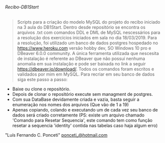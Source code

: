 ###### Recibo-DB1Start <h6>
> Scripts para a criação do modelo MySQL do projeto do recibo iniciado na 3 aula do DB1Start.
> Dentro desde repositório se encontra os arquivos .txt com comandos DDL e DML de MySQL 
> nescessários para a resolução dos exercícios iniciados em sala no dia 18/03/2019.
Para a resolução, foi utilizado um banco de dados postgres hospedado no <https://www.heroku.com> versão hobby dev, SO Windows 10 pro e
DBeaver 6.0.0 community.
A única ferramenta utilizada que nescesita de instalação é referente ao DBeaver que não possuí nenhuma anomalia em sua instalação e pode
ser baixada no link a seguir <https://dbeaver.io/download/>.
Todos os comandos foram escritos e validados por mim em MySQL.
Para recriar em seu banco de dados siga este passo a passo:
* Baixe ou clone o repositório.
* Depois de clonar o repositório execute sem managment de postgres.
* Com sua DataBase devidamente criada e vazia, basta seguir a enumeração nos nomes dos arquivos (Que vão de 1 a 19)
* Apenas copiando, colando e executando um de cada vez seu banco de dados será criado corretamente (PS: existe um arquivo chamado 'Comando para Resetar Sequencia', este comando tem como função resetar a sequencia 'identity' contida nas tabelas caso haja algum erro)

"Luís Fernando C. Ponceti" ponceti_@hotmail.com



